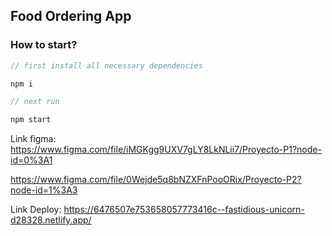 ## Food Ordering App

### How to start?

```javascript
// first install all necessary dependencies

npm i

// next run

npm start

```
Link figma: https://www.figma.com/file/iMGKgg9UXV7gLY8LkNLii7/Proyecto-P1?node-id=0%3A1

https://www.figma.com/file/0Wejde5q8bNZXFnPooORix/Proyecto-P2?node-id=1%3A3

Link Deploy: https://6476507e753658057773416c--fastidious-unicorn-d28328.netlify.app/
